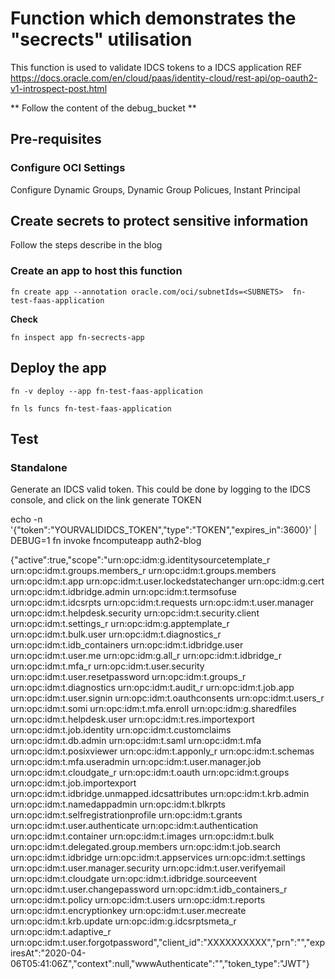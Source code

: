 # Function which demonstrates the "secrects" utilisation

This function is used to validate IDCS tokens to a IDCS application
REF https://docs.oracle.com/en/cloud/paas/identity-cloud/rest-api/op-oauth2-v1-introspect-post.html


** Follow the content of the debug_bucket **

 


## Pre-requisites

### Configure OCI Settings

Configure Dynamic Groups, Dynamic Group Policues,  Instant Principal 

## Create secrets to  protect sensitive information

Follow the steps describe in the blog 

### Create an app to host this function

`fn create app --annotation oracle.com/oci/subnetIds=<SUBNETS>  fn-test-faas-application`




**Check**

`fn inspect app fn-secrects-app`

## Deploy the app

`fn -v deploy --app fn-test-faas-application`

`fn ls funcs fn-test-faas-application`

## Test

### Standalone

Generate an IDCS valid token. This could be done by logging to the IDCS console, and click on the link generate TOKEN

echo -n '{"token":"YOURVALIDIDCS_TOKEN","type":"TOKEN","expires_in":3600}' | DEBUG=1 fn invoke fncomputeapp auth2-blog

{"active":true,"scope":"urn:opc:idm:g.identitysourcetemplate_r urn:opc:idm:t.groups.members_r urn:opc:idm:t.groups.members urn:opc:idm:t.app urn:opc:idm:t.user.lockedstatechanger urn:opc:idm:g.cert urn:opc:idm:t.idbridge.admin urn:opc:idm:t.termsofuse urn:opc:idm:t.idcsrpts urn:opc:idm:t.requests urn:opc:idm:t.user.manager urn:opc:idm:t.helpdesk.security urn:opc:idm:t.security.client urn:opc:idm:t.settings_r urn:opc:idm:g.apptemplate_r urn:opc:idm:t.bulk.user urn:opc:idm:t.diagnostics_r urn:opc:idm:t.idb_containers urn:opc:idm:t.idbridge.user urn:opc:idm:t.user.me urn:opc:idm:g.all_r urn:opc:idm:t.idbridge_r urn:opc:idm:t.mfa_r urn:opc:idm:t.user.security urn:opc:idm:t.user.resetpassword urn:opc:idm:t.groups_r urn:opc:idm:t.diagnostics urn:opc:idm:t.audit_r urn:opc:idm:t.job.app urn:opc:idm:t.user.signin urn:opc:idm:t.oauthconsents urn:opc:idm:t.users_r urn:opc:idm:t.somi urn:opc:idm:t.mfa.enroll urn:opc:idm:g.sharedfiles urn:opc:idm:t.helpdesk.user urn:opc:idm:t.res.importexport urn:opc:idm:t.job.identity urn:opc:idm:t.customclaims urn:opc:idm:t.db.admin urn:opc:idm:t.saml urn:opc:idm:t.mfa urn:opc:idm:t.posixviewer urn:opc:idm:t.apponly_r urn:opc:idm:t.schemas urn:opc:idm:t.mfa.useradmin urn:opc:idm:t.user.manager.job urn:opc:idm:t.cloudgate_r urn:opc:idm:t.oauth urn:opc:idm:t.groups urn:opc:idm:t.job.importexport urn:opc:idm:t.idbridge.unmapped.idcsattributes urn:opc:idm:t.krb.admin urn:opc:idm:t.namedappadmin urn:opc:idm:t.blkrpts urn:opc:idm:t.selfregistrationprofile urn:opc:idm:t.grants urn:opc:idm:t.user.authenticate urn:opc:idm:t.authentication urn:opc:idm:t.container urn:opc:idm:t.images urn:opc:idm:t.bulk urn:opc:idm:t.delegated.group.members urn:opc:idm:t.job.search urn:opc:idm:t.idbridge urn:opc:idm:t.appservices urn:opc:idm:t.settings urn:opc:idm:t.user.manager.security urn:opc:idm:t.user.verifyemail urn:opc:idm:t.cloudgate urn:opc:idm:t.idbridge.sourceevent urn:opc:idm:t.user.changepassword urn:opc:idm:t.idb_containers_r urn:opc:idm:t.policy urn:opc:idm:t.users urn:opc:idm:t.reports urn:opc:idm:t.encryptionkey urn:opc:idm:t.user.mecreate urn:opc:idm:t.krb.update urn:opc:idm:g.idcsrptsmeta_r urn:opc:idm:t.adaptive_r urn:opc:idm:t.user.forgotpassword","client_id":"XXXXXXXXXX","prn":"","expiresAt":"2020-04-06T05:41:06Z","context":null,"wwwAuthenticate":"","token_type":"JWT"}
